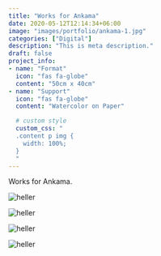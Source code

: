 ```yaml
---
title: "Works for Ankama"
date: 2020-05-12T12:14:34+06:00
image: "images/portfolio/ankama-1.jpg"
categories: ["Digital"]
description: "This is meta description."
draft: false
project_info:
- name: "Format"
  icon: "fas fa-globe"
  content: "50cm x 40cm"
- name: "Support"
  icon: "fas fa-globe"
  content: "Watercolor on Paper"

  # custom style
  custom_css: "
  .content p img {
    width: 100%;
  }
  "
---
```


Works for Ankama.

![heller](/images/portfolio/ankama-2.jpg)

![heller](/images/portfolio/ankama-3.jpg)

![heller](/images/portfolio/ankama-4.jpg)

![heller](/images/portfolio/ankama-5.jpg)
